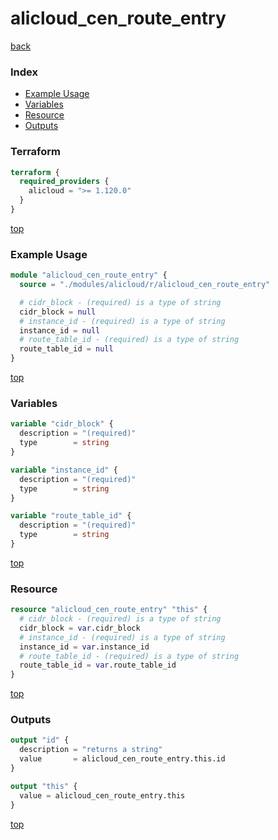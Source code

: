 # alicloud_cen_route_entry

[back](../alicloud.md)

### Index

- [Example Usage](#example-usage)
- [Variables](#variables)
- [Resource](#resource)
- [Outputs](#outputs)

### Terraform

```terraform
terraform {
  required_providers {
    alicloud = ">= 1.120.0"
  }
}
```

[top](#index)

### Example Usage

```terraform
module "alicloud_cen_route_entry" {
  source = "./modules/alicloud/r/alicloud_cen_route_entry"

  # cidr_block - (required) is a type of string
  cidr_block = null
  # instance_id - (required) is a type of string
  instance_id = null
  # route_table_id - (required) is a type of string
  route_table_id = null
}
```

[top](#index)

### Variables

```terraform
variable "cidr_block" {
  description = "(required)"
  type        = string
}

variable "instance_id" {
  description = "(required)"
  type        = string
}

variable "route_table_id" {
  description = "(required)"
  type        = string
}
```

[top](#index)

### Resource

```terraform
resource "alicloud_cen_route_entry" "this" {
  # cidr_block - (required) is a type of string
  cidr_block = var.cidr_block
  # instance_id - (required) is a type of string
  instance_id = var.instance_id
  # route_table_id - (required) is a type of string
  route_table_id = var.route_table_id
}
```

[top](#index)

### Outputs

```terraform
output "id" {
  description = "returns a string"
  value       = alicloud_cen_route_entry.this.id
}

output "this" {
  value = alicloud_cen_route_entry.this
}
```

[top](#index)